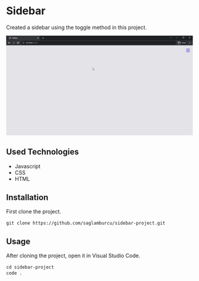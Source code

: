 # Sidebar

Created a sidebar using the toggle method in this project.

![project](image/project.gif)

## Used Technologies
* Javascript
* CSS
* HTML

## Installation
First clone the project.
```
git clone https://github.com/saglamburcu/sidebar-project.git
```

## Usage
After cloning the project, open it in Visual Studio Code.
```
cd sidebar-project
code .
```